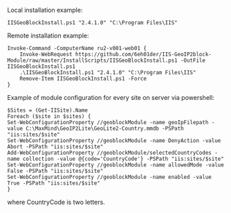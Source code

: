 Local installation example:

    IISGeoBlockInstall.ps1 "2.4.1.0" "C:\Program Files\IIS"
    
Remote installation example:

    Invoke-Command -ComputerName ru2-v001-web01 {
        Invoke-WebRequest https://github.com/6eh01der/IIS-GeoIP2block-Module/raw/master/InstallScripts/IISGeoBlockInstall.ps1 -OutFile IISGeoBlockInstall.ps1
        .\IISGeoBlockInstall.ps1 "2.4.1.0" "C:\Program Files\IIS"
        Remove-Item IISGeoBlockInstall.ps1 -Force
    }

Example of module configuration for every site on server via powershell:

    $Sites = (Get-IISite).Name
    Foreach ($site in $sites) {
    Set-WebConfigurationProperty //geoblockModule -name geoIpFilepath -value C:\MaxMind\GeoIP2Lite\GeoLite2-Country.mmdb -PSPath "iis:sites/$site"
    Set-WebConfigurationProperty //geoblockModule -name DenyAction -value Abort -PSPath "iis:sites/$site"
    Add-WebConfigurationProperty //geoblockModule/selectedCountryCodes -name collection -value @{code='CountryCode'} -PSPath "iis:sites/$site"
    Set-WebConfigurationProperty //geoblockModule -name allowedMode -value False -PSPath "iis:sites/$site"
    Set-WebConfigurationProperty //geoblockModule -name enabled -value True -PSPath "iis:sites/$site"
    }
where CountryCode is two letters.
